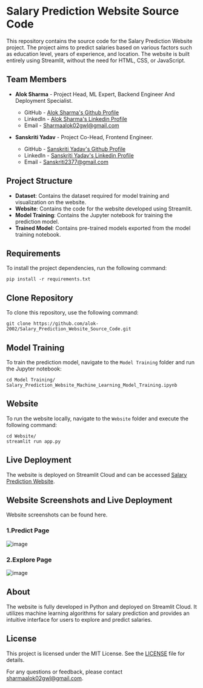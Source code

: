# Salary Prediction Website Source Code

This repository contains the source code for the Salary Prediction Website project. The project aims to predict salaries based on various factors such as education level, years of experience, and location. The website is built entirely using Streamlit, without the need for HTML, CSS, or JavaScript.

## Team Members

- **Alok Sharma** - Project Head, ML Expert, Backend Engineer And Deployment Specialist.
  - GitHub   - [Alok Sharma's Github Profile](https://github.com/Alok-2002)
  - LinkedIn - [Alok Sharma's Linkedin Profile](https://www.linkedin.com/in/alok-sharma2002-/)
  - Email    - [Sharmaalok02gwl@gmail.com](mailto:sharmaalok02gwl@gmail.com)

- **Sanskriti Yadav** - Project Co-Head, Frontend Engineer.
  - GitHub   - [Sanskriti Yadav's Github Profile](https://github.com/sanskriti-yadav)
  - LinkedIn - [Sanskriti Yadav's Linkedin Profile](https://www.linkedin.com/in/alok-sharma2002-/)
  - Email    - [Sanskriti2377@gmail.com](mailto:sanskriti2377@gmail.com)


## Project Structure
- **Dataset**: Contains the dataset required for model training and visualization on the website.
- **Website**: Contains the code for the website developed using Streamlit.
- **Model Training**: Contains the Jupyter notebook for training the prediction model.
- **Trained Model**: Contains pre-trained models exported from the model training notebook.

## Requirements
To install the project dependencies, run the following command:

```
pip install -r requirements.txt
```

## Clone Repository
To clone this repository, use the following command:

```
git clone https://github.com/alok-2002/Salary_Prediction_Website_Source_Code.git
```

## Model Training
To train the prediction model, navigate to the `Model Training` folder and run the Jupyter notebook:

```
cd Model Training/
Salary_Prediction_Website_Machine_Learning_Model_Training.ipynb
```

## Website
To run the website locally, navigate to the `Website` folder and execute the following command:

```
cd Website/
streamlit run app.py
```

## Live Deployment

The website is deployed on Streamlit Cloud and can be accessed [Salary Prediction Website](https://salary-prediction-website.streamlit.app/).

## Website Screenshots and Live Deployment
Website screenshots can be found here.

### 1.Predict Page

![image](https://github.com/Alok-2002/Salary_Prediction_Website_Source_Code/assets/93814546/3a122a59-d7e4-4957-b757-4eb807c727de)

### 2.Explore Page

![image](https://github.com/Alok-2002/Salary_Prediction_Website_Source_Code/assets/93814546/41d4e634-5961-49ae-89d1-8ed8949f9736)

## About
The website is fully developed in Python and deployed on Streamlit Cloud. It utilizes machine learning algorithms for salary prediction and provides an intuitive interface for users to explore and predict salaries.

## License
This project is licensed under the MIT License. See the [LICENSE](LICENSE) file for details.

For any questions or feedback, please contact [sharmaalok02gwl@gmail.com](mailto:sharmaalok02gwl@gmail.com).
